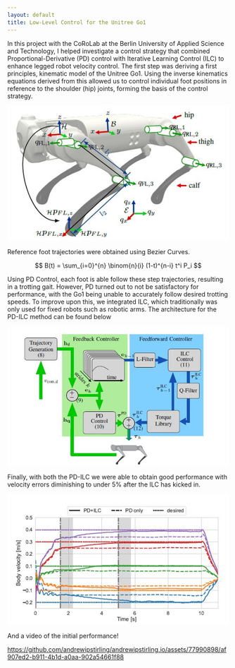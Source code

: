 ```yaml
---
layout: default
title: Low-Level Control for the Unitree Go1
---
```



In this project with the CoRoLab at the Berlin University of Applied Science and Technology, I helped investigate a control strategy that combined Proportional-Derivative (PD) control with Iterative Learning Control (ILC) to enhance legged robot velocity control. The first step was deriving a first principles, kinematic model of the Unitree Go1. Using the inverse kinematics equations derived from this allowed us to control individual foot positions in reference to the shoulder (hip) joints, forming the basis of the control strategy. 

![Kinematic Model of Go1](assets/unitree_go1.JPG)

Reference foot trajectories were obtained using Bezier Curves.

$$
    B(t) = \sum_{i=0}^{n} \binom{n}{i} (1-t)^{n-i} t^i P_i
$$

Using PD Control, each foot is able follow these step trajectories, resulting in a trotting gait. However, PD turned out to not be satisfactory for performance, with the Go1 being unable to accurately follow desired trotting speeds. To improve upon this, we integrated ILC, which traditionally was only used for fixed robots such as robotic arms. The architecture for the PD-ILC method can be found below

![PD-ILC Framework](assets/pdilc.JPG)

Finally, with both the PD-ILC we were able to obtain good performance with velocity errors diminishing to under 5% after the ILC has kicked in. 

![Performance of PD-ILC](assets/fig_go1.JPG)

And a video of the initial performance!

https://github.com/andrewipstirling/andrewipstirling.io/assets/77990898/af907ed2-b911-4b1d-a0aa-902a54661f88

